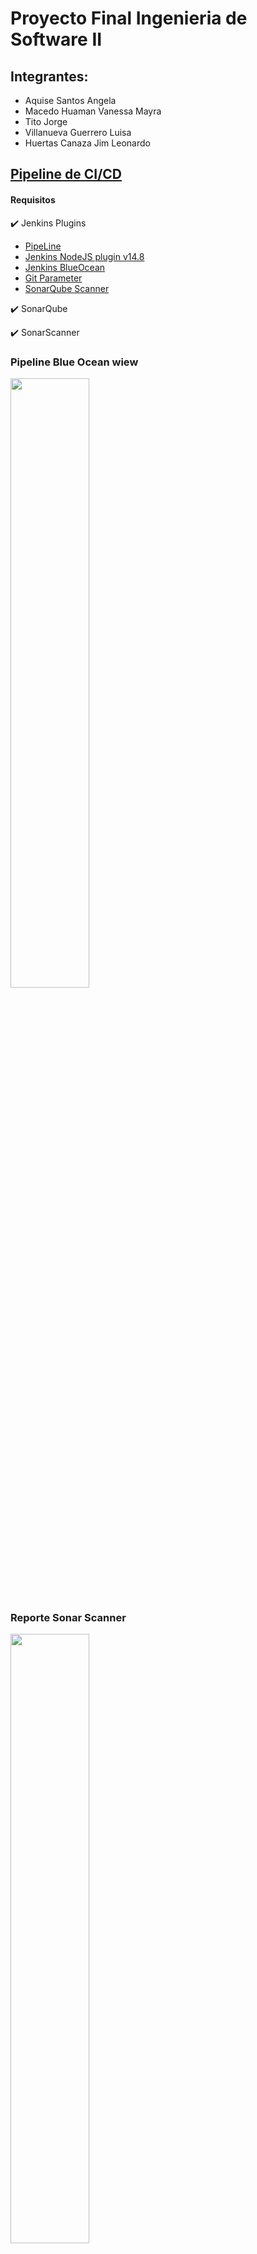 

# Proyecto Final Ingenieria de Software II
## Integrantes:

- Aquise Santos Angela
- Macedo Huaman Vanessa Mayra
- Tito Jorge
- Villanueva Guerrero Luisa
- Huertas Canaza Jim Leonardo


## [Pipeline de CI/CD](jenkinsfile)

#### Requisitos

:heavy_check_mark: Jenkins Plugins
* [PipeLine](https://plugins.jenkins.io/workflow-aggregator/)
* [Jenkins NodeJS plugin v14.8](https://plugins.jenkins.io/git-parameter/)
* [Jenkins BlueOcean](https://plugins.jenkins.io/blueocean/)
* [Git Parameter](https://plugins.jenkins.io/git-parameter/)
* [SonarQube Scanner](https://plugins.jenkins.io/sonar/)

:heavy_check_mark: SonarQube

:heavy_check_mark: SonarScanner

### Pipeline Blue Ocean wiew

<img src="report-screenshots/pipeline-graph-report.png" width="50%">

### Reporte Sonar Scanner

<img src="report-screenshots/sonnar-scanner-report.png" width="50%">

## Construccion Automatica

# Code Smells
## Expected a `for-of` loop instead of a `for` loop with this simple iteration.
Si tiene un iterable, como una matriz, conjunto o lista, su mejor opción para recorrer sus valores es la sintaxis for que itere entre esas variables. Usando un contador obtendrá mismo comportamiento, pero el código no será tan limpio o claro.

<p align="center">
    <img src="/readme_img/smell1.png">
</p>

## Refactor this function to reduce its Cognitive Complexity from 20 to the 15 allowed.
La complejidad cognitiva es una medida de qué tan difícil es comprender el flujo de control de una función. Las funciones con alta complejidad cognitiva serán difíciles de mantener.
<p align="center">
    <img src="/readme_img/smell2.png">
</p>
<p align="center">
    <img src="/readme_img/smell2_2.png">
</p>


# Refactoring code smells
## Expected a `for-of` loop instead of a `for` loop with this simple iteration.

<p align="center">
    <img src="/readme_img/factorin1.png">
</p>


### COMPOSING METHODS:  5. Introduce Explaining Variable
before
<p align="center">
    <img src="/imageRefactorization/event_before.png">
</p>
after
<p align="center">
    <img src="/imageRefactorization/event_After.png">
</p>

### FUNCTIONS SHOULD NOT BE EMPTY
Hay varias razones para que una función no tenga un cuerpo de función:
- Es una omisión involuntaria y debe corregirse para evitar un comportamiento inesperado en la producción.
- Aún no se admite, o nunca lo será. En este caso, debería lanzarse una excepción en los idiomas donde ese mecanismo está disponible.
- El método es una anulación intencionalmente en blanco. En este caso, un comentario anidado debería explicar el motivo de la anulación en blanco.

Solucion de compilacion
<p align="center">
    <img src="/readme_img/compilation_S.png">
</p>
Ejemplos:

- Before arrow function
<p align="center">
    <img src="/readme_img/itemclick.png">
</p>

- After arrow function
<p align="center">
    <img src="/readme_img/itemclick_S.png">
</p>

- Before function
<p align="center">
    <img src="/readme_img/settitle.png">
</p>

- After arrow function
<p align="center">
    <img src="/readme_img/settitle_S.png">
</p>